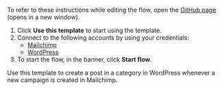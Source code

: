 To refer to these instructions while editing the flow, open the [GitHub page](https://github.com/ot4i/app-connect-templates/tree/main/resources/markdown/Create%20a%20post%20in%20a%20category%20in%20WordPress%20when%20a%20new%20campaign%20is%20created%20in%20Mailchimp_instructions.md) (opens in a new window).

1. Click **Use this template** to start using the template.
2. Connect to the following accounts by using your credentials:
   - [Mailchimp](https://ibm.biz/acmailchimp) 
   - [WordPress](https://www.ibm.com/docs/en/app-connect/containers_cd?topic=apps-wordpress)
3. To start the flow, in the banner, click **Start flow**.

Use this template to create a post in a category in WordPress whenever a new campaign is created in Mailchimp.




